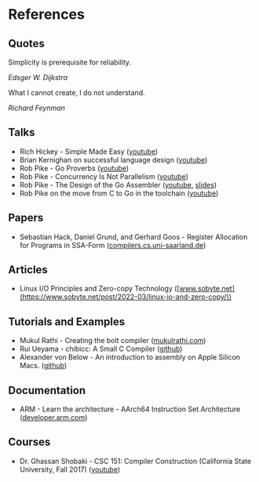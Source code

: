 # References

## Quotes

Simplicity is prerequisite for reliability.

*Edsger W. Dijkstra*

What I cannot create, I do not understand.

*Richard Feynman*

## Talks

* Rich Hickey - Simple Made Easy ([youtube](https://www.youtube.com/watch?v=LKtk3HCgTa8))
* Brian Kernighan on successful language design ([youtube](https://www.youtube.com/watch?v=Sg4U4r_AgJU))
* Rob Pike - Go Proverbs ([youtube](https://www.youtube.com/watch?v=PAAkCSZUG1c))
* Rob Pike - Concurrency Is Not Parallelism ([youtube](https://www.youtube.com/watch?v=qmg1CF3gZQ0))
* Rob Pike - The Design of the Go Assembler ([youtube](https://www.youtube.com/watch?v=KINIAgRpkDA), [slides](https://talks.golang.org/2016/asm.slide))
* Rob Pike on the move from C to Go in the toolchain ([youtube](https://www.youtube.com/watch?v=cF1zJYkBW4A))

## Papers

* Sebastian Hack, Daniel Grund, and Gerhard Goos - Register Allocation for Programs in SSA-Form ([compilers.cs.uni-saarland.de](https://compilers.cs.uni-saarland.de/papers/ssara.pdf))

## Articles

* Linux I/O Principles and Zero-copy Technology ([www.sobyte.net](https://www.sobyte.net/post/2022-03/linux-io-and-zero-copy/))

## Tutorials and Examples

* Mukul Rathi - Creating the bolt compiler ([mukulrathi.com](https://mukulrathi.com/create-your-own-programming-language/intro-to-compiler/))
* Rui Ueyama - chibicc: A Small C Compiler ([github](https://github.com/rui314/chibicc))
* Alexander von Below - An introduction to assembly on Apple Silicon Macs. ([github](https://github.com/below/HelloSilicon))

## Documentation

* ARM - Learn the architecture - AArch64 Instruction Set Architecture ([developer.arm.com](https://developer.arm.com/documentation/102374/0100))

## Courses

* Dr. Ghassan Shobaki - CSC 151: Compiler Construction (California State University, Fall 2017) ([youtube](https://www.youtube.com/playlist?list=PL6KMWPQP_DM97Hh0PYNgJord-sANFTI3i))
